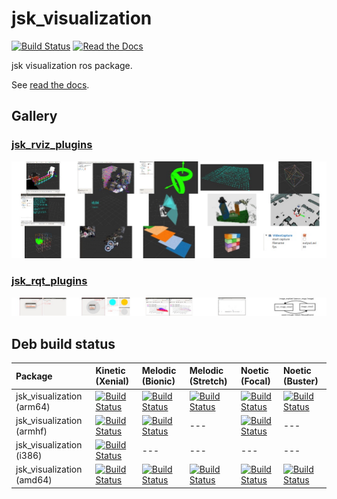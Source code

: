 <!--
    DO NOT EDIT THIS FILE BY HAND.

    This file is automatically generated by /home/shingo/ros/kinetic/src/jsk-ros-pkg/jsk_visualization/generate_readme.py at 2020-04-04T19:02:37.843225.
-->

jsk\_visualization
=================

 [![Build Status](https://travis-ci.org/jsk-ros-pkg/jsk_visualization.svg?branch=master)](https://travis-ci.org/jsk-ros-pkg/jsk_visualization)
[![Read the Docs](https://readthedocs.org/projects/pip/badge/?version=latest)](https://jsk-visualization.readthedocs.org)

jsk visualization ros package.

See [read the docs](http://jsk-visualization.readthedocs.org/en/latest/).


Gallery
-------

### [jsk_rviz_plugins](http://jsk-docs.readthedocs.io/en/latest/jsk_visualization/doc/jsk_rviz_plugins)

[![](.readme/gallery_jsk_rviz_plugins.jpg)](http://jsk-docs.readthedocs.io/en/latest/jsk_visualization/doc/jsk_rviz_plugins)

### [jsk_rqt_plugins](http://jsk-docs.readthedocs.io/en/latest/jsk_visualization/doc/jsk_rqt_plugins)

[![](.readme/gallery_jsk_rqt_plugins.jpg)](http://jsk-docs.readthedocs.io/en/latest/jsk_visualization/doc/jsk_rqt_plugins)



Deb build status
----------------

[//]: # (!!DO NOT EDIT !!)

[//]: # (THIS SECTION IS AUTOMATICALLY GENERATED BY)

[//]: # (rosrun jsk_tools generate_deb_status_table.py jsk_visualization)


| Package                   | Kinetic (Xenial)                                                                                                                                                                                               | Melodic (Bionic)                                                                                                                                                                                               | Melodic (Stretch)                                                                                                                                                                                                | Noetic (Focal)                                                                                                                                                                                               | Noetic (Buster)                                                                                                                                                                                                |
|:--------------------------|:---------------------------------------------------------------------------------------------------------------------------------------------------------------------------------------------------------------|:---------------------------------------------------------------------------------------------------------------------------------------------------------------------------------------------------------------|:-----------------------------------------------------------------------------------------------------------------------------------------------------------------------------------------------------------------|:-------------------------------------------------------------------------------------------------------------------------------------------------------------------------------------------------------------|:---------------------------------------------------------------------------------------------------------------------------------------------------------------------------------------------------------------|
| jsk_visualization (arm64) | [![Build Status](http://build.ros.org/job/Kbin_uxv8_uXv8__jsk_visualization__ubuntu_xenial_arm64__binary/badge/icon)](http://build.ros.org/job/Kbin_uxv8_uXv8__jsk_visualization__ubuntu_xenial_arm64__binary) | [![Build Status](http://build.ros.org/job/Mbin_ubv8_uBv8__jsk_visualization__ubuntu_bionic_arm64__binary/badge/icon)](http://build.ros.org/job/Mbin_ubv8_uBv8__jsk_visualization__ubuntu_bionic_arm64__binary) | [![Build Status](http://build.ros.org/job/Mbin_dsv8_dSv8__jsk_visualization__debian_stretch_arm64__binary/badge/icon)](http://build.ros.org/job/Mbin_dsv8_dSv8__jsk_visualization__debian_stretch_arm64__binary) | [![Build Status](http://build.ros.org/job/Nbin_ufv8_uFv8__jsk_visualization__ubuntu_focal_arm64__binary/badge/icon)](http://build.ros.org/job/Nbin_ufv8_uFv8__jsk_visualization__ubuntu_focal_arm64__binary) | [![Build Status](http://build.ros.org/job/Nbin_dbv8_dBv8__jsk_visualization__debian_buster_arm64__binary/badge/icon)](http://build.ros.org/job/Nbin_dbv8_dBv8__jsk_visualization__debian_buster_arm64__binary) |
| jsk_visualization (armhf) | [![Build Status](http://build.ros.org/job/Kbin_uxhf_uXhf__jsk_visualization__ubuntu_xenial_armhf__binary/badge/icon)](http://build.ros.org/job/Kbin_uxhf_uXhf__jsk_visualization__ubuntu_xenial_armhf__binary) | [![Build Status](http://build.ros.org/job/Mbin_ubhf_uBhf__jsk_visualization__ubuntu_bionic_armhf__binary/badge/icon)](http://build.ros.org/job/Mbin_ubhf_uBhf__jsk_visualization__ubuntu_bionic_armhf__binary) | ---                                                                                                                                                                                                              | [![Build Status](http://build.ros.org/job/Nbin_ufhf_uFhf__jsk_visualization__ubuntu_focal_armhf__binary/badge/icon)](http://build.ros.org/job/Nbin_ufhf_uFhf__jsk_visualization__ubuntu_focal_armhf__binary) | ---                                                                                                                                                                                                            |
| jsk_visualization (i386)  | [![Build Status](http://build.ros.org/job/Kbin_uX32__jsk_visualization__ubuntu_xenial_i386__binary/badge/icon)](http://build.ros.org/job/Kbin_uX32__jsk_visualization__ubuntu_xenial_i386__binary)             | ---                                                                                                                                                                                                            | ---                                                                                                                                                                                                              | ---                                                                                                                                                                                                          | ---                                                                                                                                                                                                            |
| jsk_visualization (amd64) | [![Build Status](http://build.ros.org/job/Kbin_uX64__jsk_visualization__ubuntu_xenial_amd64__binary/badge/icon)](http://build.ros.org/job/Kbin_uX64__jsk_visualization__ubuntu_xenial_amd64__binary)           | [![Build Status](http://build.ros.org/job/Mbin_uB64__jsk_visualization__ubuntu_bionic_amd64__binary/badge/icon)](http://build.ros.org/job/Mbin_uB64__jsk_visualization__ubuntu_bionic_amd64__binary)           | [![Build Status](http://build.ros.org/job/Mbin_ds_dS64__jsk_visualization__debian_stretch_amd64__binary/badge/icon)](http://build.ros.org/job/Mbin_ds_dS64__jsk_visualization__debian_stretch_amd64__binary)     | [![Build Status](http://build.ros.org/job/Nbin_uF64__jsk_visualization__ubuntu_focal_amd64__binary/badge/icon)](http://build.ros.org/job/Nbin_uF64__jsk_visualization__ubuntu_focal_amd64__binary)           | [![Build Status](http://build.ros.org/job/Nbin_db_dB64__jsk_visualization__debian_buster_amd64__binary/badge/icon)](http://build.ros.org/job/Nbin_db_dB64__jsk_visualization__debian_buster_amd64__binary)     |

[//]: #
